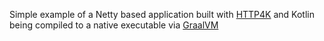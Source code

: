 Simple example of a Netty based application built with [HTTP4K](https://www.http4k.org) and Kotlin being compiled to a native executable via [GraalVM](https://www.graalvm.org/)